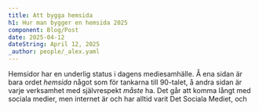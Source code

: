 ```yaml
---
title: Att bygga hemsida
h1: Hur man bygger en hemsida 2025
component: Blog/Post
date: 2025-04-12
dateString: April 12, 2025
_author: people/_alex.yaml
---
```


Hemsidor har en underlig status i dagens mediesamhälle.
Å ena sidan är bara ordet _hemsida_ något som för tankarna till 90-talet,
å andra sidan är varje verksamhet med självrespekt _måste_ ha.
Det går att komma långt med sociala medier, men internet är och har alltid varit
Det Sociala Mediet, och
